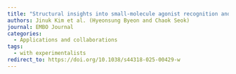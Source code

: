 ```yaml
---
title: "Structural insights into small-molecule agonist recognition and activation of complement receptor C3aR"
authors: Jinuk Kim et al. (Hyeonsung Byeon and Chaok Seok)
journal: EMBO Journal
categories:
  - Applications and collaborations
tags:
  - with experimentalists
redirect_to: https://doi.org/10.1038/s44318-025-00429-w
---
```

